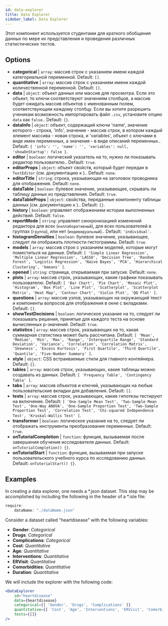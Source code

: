 ```yaml
---
id: data-explorer 
title: Data Explorer
sidebar_label: Data Explorer
---
```


Этот компонент используется студентами для краткого обобщения данных по мере их представления и проведения различных статистических тестов.

## Options

* __categorical__ | `array`: массив строк с указанием имени каждой категориальной переменной. Default: `[]`.
* __quantitative__ | `array`: массив строк с указанием имени каждой количественной переменной. Default: `[]`.
* __data__ | `object`: объект данных или массив для просмотра. Если это объект, то ключи соответствуют значениям столбцов, а массив будет ожидать массив объектов с именованным полем, соответствующим каждому столбцу. Если вы хотите разрешить ученикам возможность импортировать файл `.csv`, установите опцию `data` как `false`.. Default: `{}`.
* __dataInfo__ | `object`: объект, содержащий ключи \'name\', значение которого - строка, \'info\', значение - массив строк, в котором каждый элемент массива - новая строка, и \'variables\', объект с ключами в виде имен переменных, а значения - в виде описаний переменных.. Default: `{
  'info': '',
  'name': '',
  'variables': null,
  'showOnStartup': false
}`.
* __editor__ | `boolean`: логический указатель на то, нужно ли показывать редактор пользователю.. Default: `true`.
* __editorProps__ | `object`: объект свойств, который будет передан в `TextEditor` (см. документацию к <TextEditor />).. Default: `none`.
* __editorTitle__ | `string`: строка, указывающая на заголовок проводника для отображения. Default: `none`.
* __dataTable__ | `boolean`: булевое значение, указывающее, скрывать ли таблицу данных из представления. Default: `true`.
* __dataTableProps__ | `object`: свойства, переданные компоненту таблицы данных (см. документацию к <DataTable />).. Default: `{}`.
* __history__ | `boolean`: управляет отображением истории выполненных действий. Default: `false`.
* __reportMode__ | `string`: управляет синхронизацией изменений редактора для всех (`коллаборативный`), для всех пользователей в группах (`группа`), или нет (`индивидуальный`).. Default: `'individual'`.
* __histogramDensities__ | `boolean`: булевое значение, указывающее, следует ли отображать плотности гистограммы. Default: `true`.
* __models__ | `array`: массив строк с указанием моделей, которые могут поместиться на данные. Default: `[
  'Simple Linear Regression',
  'Multiple Linear Regression',
  'LASSO',
  'Decision Tree',
  'Random Forest',
  'Logistic Regression',
  'Naive Bayes',
  'PCA',
  'Hierarchical Clustering',
  'kmeans'
]`.
* __opened__ | `string`: страница, открываемая при запуске. Default: `none`.
* __plots__ | `array`: массив строк, указывающих, какие графики показывать пользователю. Default: `[
  'Bar Chart',
  'Pie Chart',
  'Mosaic Plot',
  'Histogram',
  'Box Plot',
  'Line Plot',
  'Scatterplot',
  'Scatterplot Matrix',
  'Heat Map',
  'Contour Chart',
  'Violin Plot',
  'QQ Plot'
]`.
* __questions__ | `array`: массив узлов, указывающих на окружающий текст и компоненты вопросов для отображения в окне с вкладками. Default: `[]`.
* __showTestDecisions__ | `boolean`: логическое указание на то, следует ли показывать решения, принятые для каждого теста на основе вычисленных р-значений. Default: `true`.
* __statistics__ | `array`: массив строк, указывающих на то, какая суммарная статистика может быть рассчитана. Default: `[
  'Mean',
  'Median',
  'Min',
  'Max',
  'Range',
  'Interquartile Range',
  'Standard Deviation',
  'Variance',
  'Correlation',
  'Correlation Matrix',
  'Skewness',
  'Excess Kurtosis',
  'First Quartile',
  'Third Quartile',
  'Quantile',
  'Five-Number Summary'
]`.
* __style__ | `object`: CSS встраиваемые стили для главного контейнера. Default: `{}`.
* __tables__ | `array`: массив строк, указывающих, какие таблицы можно создавать из данных. Default: `[
  'Frequency Table',
  'Contingency Table'
]`.
* __tabs__ | `array`: массив объектов и ключей, указывающих на любые пользовательские вкладки для добавления. Default: `[]`.
* __tests__ | `array`: массив строк, указывающих, какие гипотезы тестируют на включение. Default: `[
  'One-Sample Mean Test',
  'Two-Sample Mean Test',
  'One-Way ANOVA',
  'One-Sample Proportion Test',
  'Two-Sample Proportion Test',
  'Correlation Test',
  'Chi-squared Independence Test',
  'Kruskal-Wallis Test'
]`.
* __transformer__ | `boolean`: логическое указание на то, следует ли отображать инструменты преобразования переменных. Default: `true`.
* __onTutorialCompletion__ | `function`: функция, вызываемая после завершения обучения исследователя данных. Default: `onTutorialCompletion() {}`.
* __onTutorialStart__ | `function`: функция, вызываемая при запуске пользовательского учебного курса по исследованию данных. Default: `onTutorialStart() {}`.


## Examples

In creating a data explorer, one needs a *.json dataset. This step may be accomplished by including the following in the header of a *.isle file:

```js
require:
    dataName: "./dataName.json"
```

Consider a dataset called "heartdisease" with the following variables:
* __Gender__: _Categorical_
* __Drugs__: _Categorical_
* __Complications__: _Categorical_
* __Cost__: _Quantitative_
* __Age__: _Quantitative_
* __Interventions__: _Quantitative_
* __ERVisit__: _Quantitative_
* __Comorbidities__: _Quantitative_
* __Duration__: _Quantitative_

We will include the explorer with the following code:

```jsx live
<DataExplorer 
    id="heartdisease"
    data={heartdisease} 
    categorical={[ 'Gender', 'Drugs', 'Complications' ]}
    quantitative={[ 'Cost', 'Age', 'Interventions', 'ERVisit', 'Comorbidities', 'Duration' ]}
    tests={[]}
/>
```



